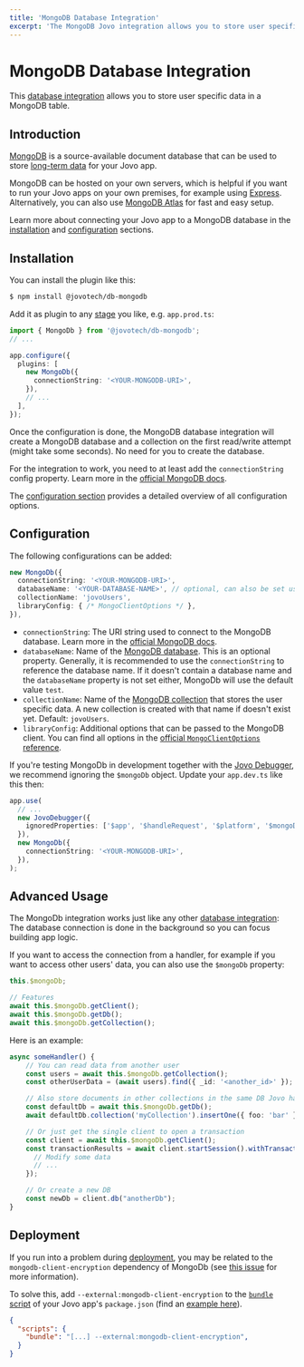 ```yaml
---
title: 'MongoDB Database Integration'
excerpt: 'The MongoDB Jovo integration allows you to store user specific data and more in a MongoDB database.'
---
```


# MongoDB Database Integration

This [database integration](https://www.jovo.tech/docs/databases) allows you to store user specific data in a MongoDB table.

## Introduction

[MongoDB](https://www.mongodb.com/) is a source-available document database that can be used to store [long-term data](https://www.jovo.tech/docs/data#long-term-data-storage) for your Jovo app.

MongoDB can be hosted on your own servers, which is helpful if you want to run your Jovo apps on your own premises, for example using [Express](https://www.jovo.tech/marketplace/server-express). Alternatively, you can also use [MongoDB Atlas](https://www.mongodb.com/atlas/database) for fast and easy setup.

Learn more about connecting your Jovo app to a MongoDB database in the [installation](#installation) and [configuration](#configuration) sections.

## Installation

You can install the plugin like this:

```sh
$ npm install @jovotech/db-mongodb
```

Add it as plugin to any [stage](https://www.jovo.tech/docs/staging) you like, e.g. `app.prod.ts`:

```typescript
import { MongoDb } from '@jovotech/db-mongodb';
// ...

app.configure({
  plugins: [
    new MongoDb({
      connectionString: '<YOUR-MONGODB-URI>',
    }),
    // ...
  ],
});
```

Once the configuration is done, the MongoDB database integration will create a MongoDB database and a collection on the first read/write attempt (might take some seconds). No need for you to create the database.

For the integration to work, you need to at least add the `connectionString` config property. Learn more in the [official MongoDB docs](https://docs.mongodb.com/manual/reference/connection-string/).

The [configuration section](#configuration) provides a detailed overview of all configuration options.

## Configuration

The following configurations can be added:

```typescript
new MongoDb({
  connectionString: '<YOUR-MONGODB-URI>',
  databaseName: '<YOUR-DATABASE-NAME>', // optional, can also be set using connectionString
  collectionName: 'jovoUsers',
  libraryConfig: { /* MongoClientOptions */ },
}),
```

- `connectionString`: The URI string used to connect to the MongoDB database. Learn more in the [official MongoDB docs](https://docs.mongodb.com/manual/reference/connection-string/).
- `databaseName`: Name of the [MongoDB database](https://docs.mongodb.com/manual/core/databases-and-collections/#databases). This is an optional property. Generally, it is recommended to use the `connectionString` to reference the database name. If it doesn't contain a database name and the `databaseName` property is not set either, MongoDb will use the default value `test`.
- `collectionName`: Name of the [MongoDB collection](https://docs.mongodb.com/manual/core/databases-and-collections/#collections) that stores the user specific data. A new collection is created with that name if doesn't exist yet. Default: `jovoUsers`.
- `libraryConfig`: Additional options that can be passed to the MongoDB client. You can find all options in the [official `MongoClientOptions` reference](https://mongodb.github.io/node-mongodb-native/4.4/interfaces/MongoClientOptions.html).

If you're testing MongoDb in development together with the [Jovo Debugger](https://www.jovo.tech/docs/debugger), we recommend ignoring the `$mongoDb` object. Update your `app.dev.ts` like this then:

```typescript
app.use(
  // ...
  new JovoDebugger({
    ignoredProperties: ['$app', '$handleRequest', '$platform', '$mongoDb'],
  }),
  new MongoDb({
    connectionString: '<YOUR-MONGODB-URI>',
  }),
);
```

## Advanced Usage

The MongoDb integration works just like any other [database integration](https://www.jovo.tech/docs/databases): The database connection is done in the background so you can focus building app logic.

If you want to access the connection from a handler, for example if you want to access other users' data, you can also use the `$mongoDb` property:

```typescript
this.$mongoDb;

// Features
await this.$mongoDb.getClient();
await this.$mongoDb.getDb();
await this.$mongoDb.getCollection();
```

Here is an example:

```typescript
async someHandler() {
    // You can read data from another user
    const users = await this.$mongoDb.getCollection();
    const otherUserData = (await users).find({ _id: '<another_id>' });

    // Also store documents in other collections in the same DB Jovo handles users
    const defaultDb = await this.$mongoDb.getDb();
    await defaultDb.collection('myCollection').insertOne({ foo: 'bar' });

    // Or just get the single client to open a transaction
    const client = await this.$mongoDb.getClient();
    const transactionResults = await client.startSession().withTransaction(async () => {
      // Modify some data
      // ...
    });

    // Or create a new DB
    const newDb = client.db("anotherDb");
}
```


## Deployment

If you run into a problem during [deployment](https://www.jovo.tech/docs/deployment), you may be related to the `mongodb-client-encryption` dependency of MongoDb (see [this issue](https://github.com/jovotech/jovo-framework/issues/1381) for more information).

To solve this, add `--external:mongodb-client-encryption` to the [`bundle` script](https://www.jovo.tech/docs/deployment#bundle) of your Jovo app's `package.json` (find an [example here](https://github.com/jovotech/jovo-v4-template/blob/master/package.json)).

```json
{
  "scripts": {
    "bundle": "[...] --external:mongodb-client-encryption",
  }
}
```
